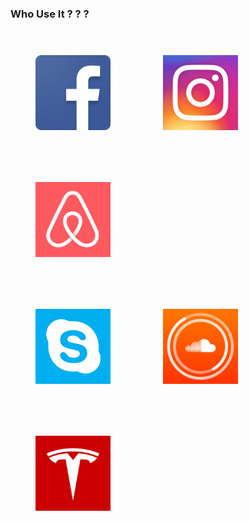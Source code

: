 ### Who Use It ? ? ?
<img height="120" style="border:none;box-shadow:none;margin:40px;" src='./images/fb.png' />
<img height="120" style="border:none;box-shadow:none;margin:40px;" src='./images/insta.jpeg' />
<img height="120" style="border:none;box-shadow:none;margin:40px;" src='./images/airbnb.png' />
<br/>
<img height="120" style="border:none;box-shadow:none;margin:40px;" src='./images/skype.jpg' />
<img height="120" style="border:none;box-shadow:none;margin:40px;" src='./images/soundcloud.jpg' />
<img height="120" style="border:none;box-shadow:none;margin:40px;" src='./images/tesla.jpg' />
